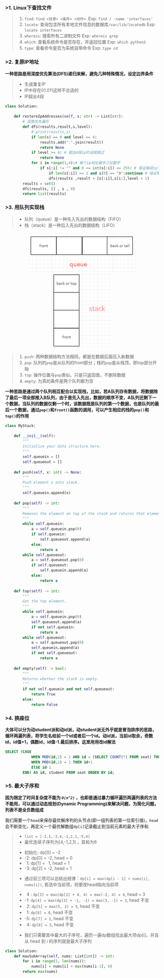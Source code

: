 
### >1. Linux下查找文件

>1. `find`: `find <目录> <条件> <动作>`. Exp: `find / -name 'interfaces'`
>2. `locate`: 查询包含所有本地文件信息的数据库`/var/lib/locatedb`  Exp: `locate interfaces`
>3. `whereis`: 搜索所有二进制文件 Exp: `whereis grep`
>4. `which`: 查看系统命令是否存在，并返回位置 Exp: `which python3`
>5. `type`: 查看命令是否为系统自带命令 Exp: `type cd`

### >2. 复原IP地址

**一种思路是用深度优先算法(DFS)递归来解，避免几种特殊情况，设定边界条件**
>* 生成重复IP
>* IP中存在01.011这样不合适的
>* IP超出4段

```python
class Solution:

    def restoreIpAddresses(self, s: str) -> List[str]:
        # 深度优先遍历
        def dfs(results,result,s,level):
            # print(results,s)
            if len(s) == 0 and level == 4:
                results.add(".".join(result))
                return None
            if level >= 4: # 超出4段ip的话就跳过
                return None
            for i in range(1,4):# 每个ip地址最多三位数字
                if s[:i] != "" and 0 <= int(s[:i]) <= 255: # 保证每段ip不为空 且在0-255
                    if len(s[:i]) >= 2 and s[0] == "0":continue # 保证每段ip没有 01.011.010这样的
                    dfs(results ,result + [s[:i]],s[i:],level + 1)
        results = set()
        dfs(results, [] , s , 0)
        return list(results)

```

### >3. 用队列实现栈

>* 队列（queue）是一种先入先出的数据结构（FIFO）
>* 栈（stack）是一种后入先出的数据结构（LIFO）

<center>
    <img src="https://raw.githubusercontent.com/Nagisama4/Learn-python/master/test/queue.png"/><img src="https://raw.githubusercontent.com/Nagisama4/Learn-python/master/test/stack.png"/>
</center>

>1. `push`: 两种数据结构方法相同，都是在数据后面压入新数据
>2. `pop`: 队列的`pop`是从队列的front部分；栈的`pop`是从栈顶，即top部分开始
>3. `top`: 操作位置与`pop`类似，只是只返回值，不删除数据
>4. `empty`: 为真的条件是两个队列都为空

**一种思路是通过两个队列相互配合以实现栈，比如，若A队列存有数据，将数据除了最后一项全部推入B队列，由于是先入先出，数据的顺序不变，A队列还剩下一个数据，当队列的数据仅剩一个时，该数据既是队列的第一个数据，也是队列的最后一个数据，通过`pop()`和`front()`函数的调用，可以产生相应的栈的`pop()`和`top()`的作用**

```python
class MyStack:

    def __init__(self):
        """
        Initialize your data structure here.
        """
        self.queuein = []
        self.queueout = []

    def push(self, x: int) -> None:
        """
        Push element x onto stack.
        """
        self.queuein.append(x)

    def pop(self) -> int:
        """
        Removes the element on top of the stack and returns that element.
        """
        while self.queuein:
            a = self.queuein.pop(0)
            if self.queuein:
                self.queueout.append(a)
            else:
                return a
        while self.queueout:
            a = self.queueout.pop(0)
            if self.queueout:
                self.queuein.append(a)
            else:
                return a

    def top(self) -> int:
        """
        Get the top element.
        """
        while self.queuein:
            a = self.queuein.pop(0)
            self.queueout.append(a)
            if not self.queuein:
                return a
        while self.queueout:
            a = self.queueout.pop(0)
            self.queuein.append(a)
            if not self.queueout:
                return a

    def empty(self) -> bool:
        """
        Returns whether the stack is empty.
        """
        if not self.queuein and not self.queueout:
            return True
        else:
            return False

```

### >4. 换座位
**大体可以分为动student派和动id派，动student派无外乎就是冒泡排序的思路，循环两遍列表，将学生名给前一个id或者后一个id。动id派，当前id取余，奇数id，id值+1，偶数id，id值-1.最后排序。这里用用改id解法**

```SQL
SELECT (CASE 
            WHEN MOD(id,2) = 1 AND id = (SELECT COUNT(*) FROM seat) THEN id
            WHEN MOD(id,2) = 1 THEN id+1
            ElSE id-1
        END) AS id, student FROM seat ORDER BY id;
```

### >5. 最大子序和
**因为限定了时间复杂度不能为 *`O(n^2)`* ，也即是通过暴力循环遍历两遍列表的方法不能用，可以通过动态规划(Dynamic Programming)来解决问题，为简化问题，列表不是全负数组成**  

我们需要一个`head`来保存最优解序列的头节点(即一组列表的第一位索引值)，`head`会不断变化，再定义一个最优解数组`dp[i]`记录截止到当前元素的最大子序和
>+ `list = [-2,1,-3,4,-1,2,1,-5,4]`
>+ 最优连续子序列为[4,-1,2,1] ，其和为6
>* 初始化: dp[0] = -2
>* -2: dp[0] = -2, head = 0
>* &ensp;1: dp[1] = &ensp;1, head = 1
>* -3: dp[2] = -2, head = 1
>+ 通过前三项可以总结出规律：`dp[i] = max(dp[i - 1] + nums[i], nums[i])`, 若选中当前项，则更改head指向当前项
>* &ensp;4 : `dp[3] = max(dp[2] + 4, 4) = max(-2, 4) = 4`, head = 3
>* -1: `dp[4] = max(dp[3] + -1, -1) = max(3, -1) = 3`, head 不变
>* &ensp;2: `dp[5] = max(5, 2) = 5`, head 不变
>* &ensp;1: `dp[6] = 6`, head 不变
>* -5: `dp[7] = 1`, head 不变
>* &ensp;4: `dp[8] = 5`, head 不变
>+ 我们只需要其中最大的子序号，遍历一遍dp数组找出最大项dp[i]，并且从 head 到 i 的序列就是最大子序列

```python
class Solution:
    def maxSubArray(self, nums: List[int]) -> int:
        for i in range(1, len(nums)):
            nums[i] = nums[i] + max(nums[i-1], 0)
        return max(nums)

```
